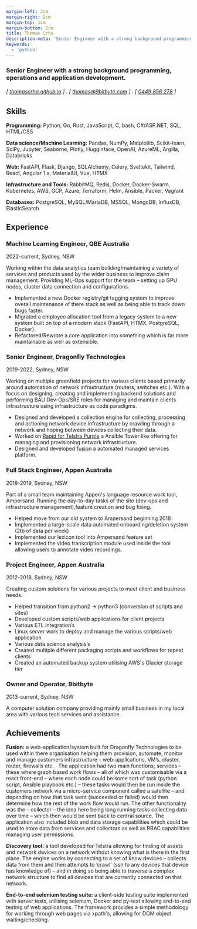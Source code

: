 ```yaml
---
margin-left: 2cm
margin-right: 2cm
margin-top: 1cm
margin-bottom: 2cm
title: Thomas Crha
description-meta: 'Senior Engineer with a strong background programming, operations and application development.'
keywords:
  - 'python'
---
```

### Senior Engineer with a strong background programming, operations and application development.

###### [ [thomascrha.github.io](https://github.com/thomascrha) ] . [ [thomas@9bitbyte.com](mailto:thomas@9bitbyte.com) ] . [ [0449 856 278](tel:0449856278) ]

## Skills

**Programming:** Python, Go, Rust, JavaScript, C, bash, C#/ASP.NET, SQL, HTML/CSS 

**Data science/Machine Learning:** Pandas, NumPy, Matplotlib, Scikit-learn, SciPy, Jupyter, Seaborne, Plotly, Hugginface, OpenAI, AzureML, Argilla, Databricks

**Web:** FastAPI, Flask, Django, SQLAlchemy, Celery, Sveltekit, Tailwind, React, Angular 1.x, MaterialUI, Vue, HTMX 

**Infrastructure and Tools:** RabbitMQ, Redis, Docker, Docker-Swarm, Kubernetes, AWS, GCP, Azure, Terraform, Helm, Ansible, Packer, Vagrant

**Databases:** PostgreSQL, MySQL/MariaDB, MSSQL, MongoDB, InfluxDB, ElasticSearch


## Experience

### Machine Learning Engineer, QBE Australia 

2022-current, Sydney, NSW

Working within the data analytics team building/maintaining a variety of services and products used by the wider business to improve claim management. Providing ML-Ops support for the team – setting up GPU nodes, cluster data connection and configurations.

- Implemented a new Docker registry/git tagging system to improve overall maintenance of there stack as well as being able to track down bugs faster.
- Migrated a employee allocation tool from a legacy system to a new system built on top of a modern stack (FastAPI, HTMX, PostgreSQL, Docker). 
- Refactored/Rewrote a core application into something which is far more maintainable as well as extensible.

### Senior Engineer, Dragonfly Technologies 

2019-2022, Sydney, NSW

Working on multiple greenfield projects for various clients based primarily around automation of network infrastructure (routers, switches etc.). With a focus on designing, creating and implementing backend solutions and performing BAU Dev-Ops/SRE roles for managing and maintain clients infrastructure using infrastructure as code paradigms.
	
- Designed and developed a collection engine for collecting, processing and actioning network device infrastructure by crawling through a network and hoping between devices collecting their data.
- Worked on [Rapid for Telstra Purple](https://www.dragonflytechnologies.com/case-studies/telstra-rapid#) a Ansible Tower like offering for managing and provisioning network infrastructure.
- Designed and developed [fusion](https://www.dragonflytechnologies.com/services/automated-managed-services) a automated managed services platform. 

### Full Stack Engineer, Appen Australia

2018-2019, Sydney, NSW

Part of a small team maintaining Appen's language resource work tool, Ampersand. Running the day-to-day tasks of the site (dev-ops and infrastructure management),feature creation and bug fixing. 

- Helped move from our old system to Ampersand beginning 2018
- Implemented a large-scale data automated onboarding/deletion system (2tb of data per week)
- Implemented our lexicon tool into Ampersand feature set
- Implemented the video transcription module used inside the tool allowing users to annotate video recordings. 

### Project Engineer, Appen Australia

2012-2018, Sydney, NSW

Creating custom solutions for various projects to meet client and business needs.

- Helped transition from python2 -> python3 (conversion of scripts and sites)
- Developed custom scripts/web applications for client projects 
- Various ETL integration’s
- Linux server work to deploy and manage the various scripts/web application
- Various data science analysis’s
- Created multiple different packaging scripts and workflows for repeat clients
- Created an automated backup system utilising AWS's Glacier storage tier

### Owner and Operator, 9bitbyte

2013-current, Sydney, NSW

A computer solution company providing mainly small business in my local area with various tech services and assistance.

## Achievements 

**Fusion:** a web-application/system built for Dragonfly Technologies to be used within there organisation helping them provision, automate, monitor and manage customers infrastructure – web-applications, VM’s, cluster, router, firewalls etc. . The application had two main functions; services – these where graph based work flows – all of which was customisable via a react front-end – where each node could be some sort of task (python script, Ansible playbook etc.) – these tasks would then be run inside the customers network via a micro-service component called a satellite – and depending on how that task went (succeeded or failed) would then determine how the rest of the work flow would run. The other functionality was the – collector – the idea here being long running tasks collecting data over time – which then would be sent back to central source. The application also included blob and data storage capabilities which could be used to store data from services and collectors as well as RBAC capabilities managing user permissions.

**Discovery tool:** a tool developed for Telstra allowing for finding of assets and network devices on a network without knowing what is there in the first place. The engine works by connecting to a set of know devices – collects data from them and then attempts to ‘crawl’ (ssh to any devices that device has knowledge of) – and in doing so being able to traverse a complex network structure to find all devices that are currently connected on that network.

**End-to-end selenium testing suite:** a client-side testing suite implemented with server tests, utilising selenium, Docker and py-test allowing end-to-end testing of web applications. The framework provides a simple methodology for working through web pages via xpath's, allowing for DOM object waiting/checking.

